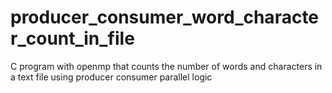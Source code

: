 # producer_consumer_word_character_count_in_file
C program with openmp that counts the number of words and characters in a text file using producer consumer parallel logic
